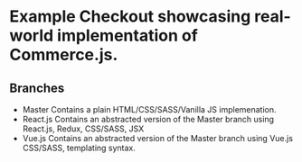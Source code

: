 # Example Checkout showcasing real-world implementation of Commerce.js.

## Branches
  - Master
    Contains a plain HTML/CSS/SASS/Vanilla JS implemenation.
  - React.js
    Contains an abstracted version of the Master branch using React.js, Redux, CSS/SASS, JSX
  - Vue.js
    Contains an abstracted version of the Master branch using Vue.js CSS/SASS, templating syntax.
    
